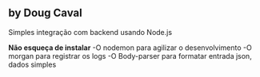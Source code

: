 ## by Doug Caval


Simples integração com backend usando Node.js



**Não esqueça de instalar**
-O nodemon para agilizar o desenvolvimento
-O morgan para registrar os logs
-O Body-parser para formatar entrada json, dados simples